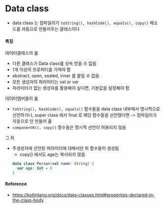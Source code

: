 # Data class

- data class 는 컴파일러가 `toString(), hashCode(), equals(), copy()` 메소드를 자동으로 만들어주는 클래스이다 

#### 특징
데이터클래스의 룰
- 다른 클래스가 Data class를 상속 받을 수 없음
- 1개 이상의 프로퍼티를 가져야 함
- abstract, open, sealed, inner 를 붙일 수 없음
- 모든 생성자의 파라미터는 val or var
- 파라미터가 없는 생성자를 활용해야 싶다면, 기본값을 설정해야 함

데이터멤버들의 룰
- `toString(), hashCode(), equals()` 함수들을 data class 내부에서 명시적으로 선언하거나, super class 에서 final 로 해당 함수들을 선언했다면 -> 컴파일러가 자동으로 안 만들어 줌
- `componentN(), copy()` 함수들은 명시적 선언이 허용되지 않음

그 외
- 주생성자에 선언된 파라미터에 대해서만 위 함수들이 생성됨
  - copy() 에서도 age는 복사되지 않음
  ```kotlin
  data class Person(val name: String) {
    var age: Int = 0
  }
  ```


#### Reference
- https://kotlinlang.org/docs/data-classes.html#properties-declared-in-the-class-body
